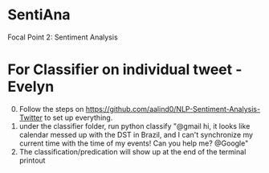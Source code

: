 # SentiAna
Focal Point 2: Sentiment Analysis




# For Classifier on individual tweet - Evelyn
0. Follow the steps on https://github.com/aalind0/NLP-Sentiment-Analysis-Twitter to set up everything.
1. under the classifier folder, run python classify "@gmail hi, it looks like calendar messed up with the DST in Brazil, and I can't synchronize my current time with the time of my events! Can you help me? @Google"
2. The classification/predication will show up at the end of the terminal printout
